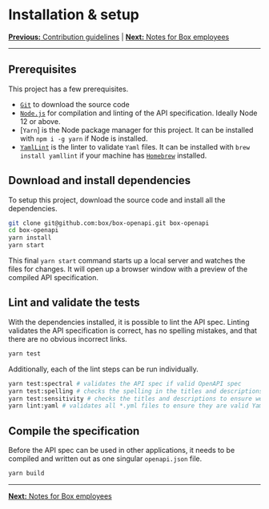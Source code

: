 # Installation & setup

[**Previous:** Contribution guidelines](../CONTRIBUTING.md) |
[**Next:** Notes for Box employees](./boxers.md)

---

## Prerequisites

This project has a few prerequisites.

* [`Git`](https://git-scm.com/) to download the source code
* [`Node.js`](https://nodejs.org/) for compilation and linting of the API
  specification. Ideally Node 12 or above.
* [`Yarn`] is the Node package manager for this project. It can be installed with
  `npm i -g yarn` if Node is installed.
* [`YamlLint`](https://github.com/adrienverge/yamllint) is the linter to validate
  `Yaml` files. It can be installed with `brew install yamllint` if your machine
  has [`Homebrew`](https://brew.sh) installed.

## Download and install dependencies

To setup this project, download the source code and install all the
dependencies.

```sh
git clone git@github.com:box/box-openapi.git box-openapi
cd box-openapi
yarn install
yarn start
```

This final `yarn start` command starts up a local server and watches the files
for changes. It will open up a browser window with a preview of the compiled API
specification.

## Lint and validate the tests

With the dependencies installed, it is possible to lint the API spec. Linting
validates the API specification is correct, has no spelling mistakes, and that
there are no obvious incorrect links.

```sh
yarn test
```

Additionally, each of the lint steps can be run individually.

<!-- markdownlint-disable line-length -->

```sh
yarn test:spectral # validates the API spec if valid OpenAPI spec
yarn test:spelling # checks the spelling in the titles and descriptions 
yarn test:sensitivity # checks the titles and descriptions to ensure we do not use an insensitive language 
yarn lint:yaml # validates all *.yml files to ensure they are valid Yaml
```

<!-- markdownlint-enable line-length -->

## Compile the specification

Before the API spec can be used in other applications, it needs to be compiled
and written out as one singular `openapi.json` file.

```sh
yarn build
```

---

[**Next:** Notes for Box employees](./boxers.md)
